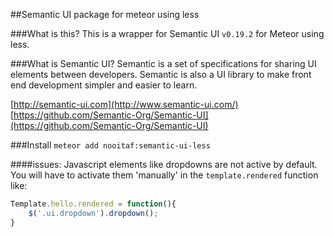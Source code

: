 ##Semantic UI package for meteor using less

###What is this?
This is a wrapper for Semantic UI `v0.19.2` for Meteor using less.

###What is Semantic UI?
Semantic is a set of specifications for sharing UI elements between developers. Semantic is also a UI library to make front end development simpler and easier to learn. 

[http://semantic-ui.com](http://www.semantic-ui.com/)  
[https://github.com/Semantic-Org/Semantic-UI](https://github.com/Semantic-Org/Semantic-UI)

###Install
`meteor add nooitaf:semantic-ui-less`

####issues:
Javascript elements like dropdowns are not active by default. 
You will have to activate them 'manually' in the `template.rendered` function like: 

```javascript
Template.hello.rendered = function(){
	$('.ui.dropdown').dropdown();
}
```
